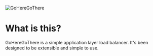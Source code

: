 ![GoHereGoThere](https://user-images.githubusercontent.com/14715156/57989142-89479980-7a64-11e9-8308-bb0f3491b968.png)

# What is this?

GoHereGoThere is a simple application layer load balancer. It's been designed to be extensible and simple to use.
